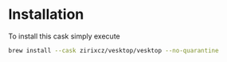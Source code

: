 # Installation
To install this cask simply execute 
```bash
brew install --cask zirixcz/vesktop/vesktop --no-quarantine
```
